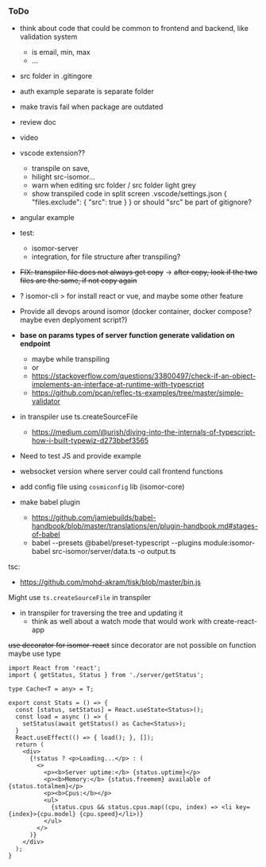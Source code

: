 ### ToDo

- think about code that could be common to frontend and backend, like validation system
    - is email, min, max
    - ...

- src folder in .gitingore

- auth example separate is separate folder

- make travis fail when package are outdated
- review doc
- video

- vscode extension??
  - transpile on save,
  - hilight src-isomor...
  - warn when editing src folder / src folder light grey
  - show transpiled code in split screen
  .vscode/settings.json
  {
    "files.exclude": {
      "src": true
    }
  } or should "src" be part of gitignore?

- angular example

- test:
  - isomor-server
  - integration, for file structure after transpiling?

- ~~FIX: transpiler file does not always get copy~~
  -> ~~after copy, look if the two files are the same, if not copy again~~

- ? isomor-cli > for install react or vue, and maybe some other feature

- Provide all devops around isomor (docker container, docker compose? maybe even deplyoment script?)


- **base on params types of server function generate validation on endpoint**
  - maybe while transpiling
  - or
  - https://stackoverflow.com/questions/33800497/check-if-an-object-implements-an-interface-at-runtime-with-typescript
  - https://github.com/pcan/reflec-ts-examples/tree/master/simple-validator

- in transpiler use ts.createSourceFile
  - https://medium.com/@urish/diving-into-the-internals-of-typescript-how-i-built-typewiz-d273bbef3565

- Need to test JS and provide example
- websocket version where server could call frontend functions
- add config file using `cosmiconfig` lib (isomor-core)

- make babel plugin
  - https://github.com/jamiebuilds/babel-handbook/blob/master/translations/en/plugin-handbook.md#stages-of-babel
  - babel --presets @babel/preset-typescript --plugins module:isomor-babel src-isomor/server/data.ts -o output.ts


tsc:
- https://github.com/mohd-akram/tisk/blob/master/bin.js

Might use `ts.createSourceFile` in transpiler
  - in transpiler for traversing the tree and updating it
      - think as well about a watch mode that would work with create-react-app



~~use decorator for isomor-react~~
since decorator are not possible on function maybe use type

```tsx
import React from 'react';
import { getStatus, Status } from './server/getStatus';

type Cache<T = any> = T;

export const Stats = () => {
  const [status, setStatus] = React.useState<Status>();
  const load = async () => {
    setStatus(await getStatus() as Cache<Status>);
  }
  React.useEffect(() => { load(); }, []);
  return (
    <div>
      {!status ? <p>Loading...</p> : (
        <>
          <p><b>Server uptime:</b> {status.uptime}</p>
          <p><b>Memory:</b> {status.freemem} available of {status.totalmem}</p>
          <p><b>Cpus:</b></p>
          <ul>
            {status.cpus && status.cpus.map((cpu, index) => <li key={index}>{cpu.model} {cpu.speed}</li>)}
          </ul>
        </>
      )}
    </div>
  );
}
```
